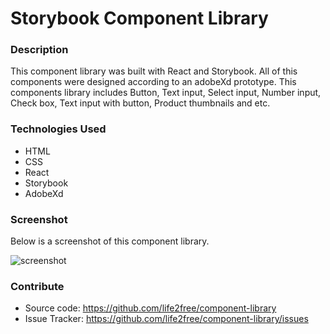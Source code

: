 # Storybook Component Library

### Description

This component library was built with React and Storybook. All of this components were designed according to an adobeXd prototype. This components library includes Button, Text input, Select input, Number input, Check box, Text input with button, Product thumbnails and etc.

### Technologies Used

- HTML
- CSS
- React
- Storybook
- AdobeXd

### Screenshot

Below is a screenshot of this component library.

![screenshot](https://life2free.github.io/component-library/public/screenshot.jpeg)

### Contribute

- Source code: https://github.com/life2free/component-library
- Issue Tracker: https://github.com/life2free/component-library/issues
